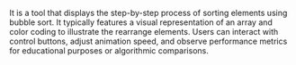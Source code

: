 It is a tool that displays the step-by-step process of sorting elements using bubble sort. It typically features a visual representation of an array and color coding to illustrate the rearrange elements. Users can interact with control buttons, adjust animation speed, and observe performance metrics for educational purposes or algorithmic comparisons.
